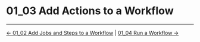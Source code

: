 # 01_03 Add Actions to a Workflow

<!-- FooterStart -->
---
[← 01_02 Add Jobs and Steps to a Workflow](../01_02_add_jobs__steps_to_a_workflow/README.md) | [01_04 Run a Workflow →](../01_04_run_a_workflow/README.md)
<!-- FooterEnd -->
